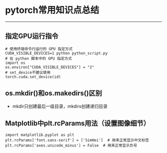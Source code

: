 # pytorch常用知识点总结
***
## 指定GPU运行指令
```language
# 使用终端命令行运行的 GPU 指定方式
CUDA_VISIBLE_DEVICES=1 python python_script.py
# 在 python 脚本中的 GPU 指定方式
import os
os.environ["CUDA_VISIBLE_DEVICES"] = "2"
# set_device不建议使用
torch.cuda.set_device(id)
```
## os.mkdir()和os.makedirs()区别
- mkdir只创建最后一级目录，mkdirs创建递归目录

## Matplotlib中plt.rcParams用法（设置图像细节）
```language
import matplotlib.pyplot as plt
plt.rcParams['font.sans-serif'] = ['SimHei']  # 用来正常显示中文标签
plt.rcParams['axes.unicode_minus'] = False  # 用来正常显示负号
```
